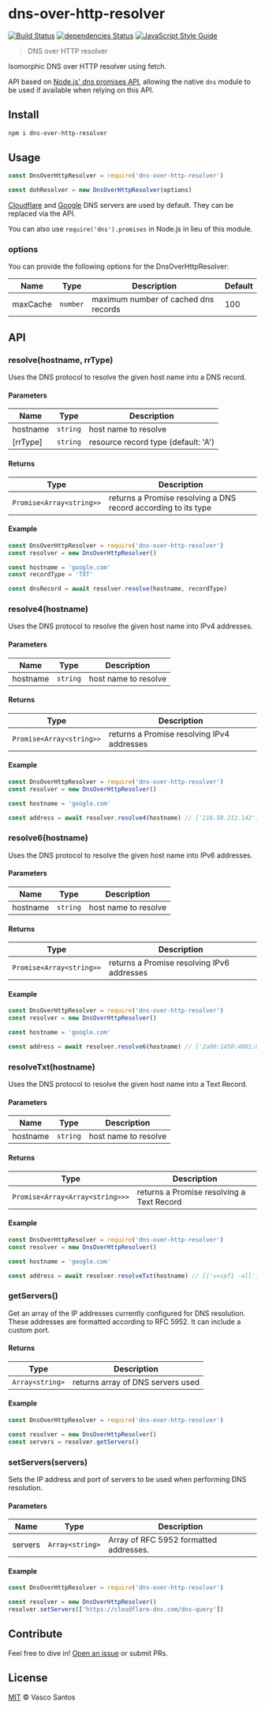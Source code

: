 # dns-over-http-resolver

[![Build Status](https://travis-ci.org/vasco-santos/dns-over-http-resolver.svg?branch=master)](https://travis-ci.org/vasco-santos/dns-over-http-resolver)
[![dependencies Status](https://david-dm.org/vasco-santos/dns-over-http-resolver/status.svg)](https://david-dm.org/vasco-santos/dns-over-http-resolver)
[![JavaScript Style Guide](https://img.shields.io/badge/code_style-standard-brightgreen.svg)](https://standardjs.com)

> DNS over HTTP resolver

Isomorphic DNS over HTTP resolver using fetch.

API based on [Node.js' dns promises API](https://nodejs.org/dist/latest-v14.x/docs/api/dns.html#dns_dns_promises_api), allowing the native `dns` module to be used if available when relying on this API.

## Install

```sh
npm i dns-over-http-resolver
```

## Usage

```js
const DnsOverHttpResolver = require('dns-over-http-resolver')

const dohResolver = new DnsOverHttpResolver(options)
```

[Cloudflare](https://cloudflare-dns.com/dns-query) and [Google](https://dns.google/resolve) DNS servers are used by default. They can be replaced via the API. 

You can also use `require('dns').promises` in Node.js in lieu of this module.

### options

You can provide the following options for the DnsOverHttpResolver:

| Name | Type | Description | Default |
|------|------|-------------|---------|
| maxCache | `number` | maximum number of cached dns records | 100 |

## API

### resolve(hostname, rrType)

Uses the DNS protocol to resolve the given host name into a DNS record.

#### Parameters

| Name | Type | Description |
|------|------|-------------|
| hostname | `string` | host name to resolve |
| [rrType] | `string` | resource record type (default: 'A') |

#### Returns

| Type | Description |
|------|-------------|
| `Promise<Array<string>>` | returns a Promise resolving a DNS record according to its type |

#### Example

```js
const DnsOverHttpResolver = require('dns-over-http-resolver')
const resolver = new DnsOverHttpResolver()

const hostname = 'google.com'
const recordType = 'TXT'

const dnsRecord = await resolver.resolve(hostname, recordType)
```

### resolve4(hostname)

Uses the DNS protocol to resolve the given host name into IPv4 addresses.

#### Parameters

| Name | Type | Description |
|------|------|-------------|
| hostname | `string` | host name to resolve |

#### Returns

| Type | Description |
|------|-------------|
| `Promise<Array<string>>` | returns a Promise resolving IPv4 addresses |

#### Example

```js
const DnsOverHttpResolver = require('dns-over-http-resolver')
const resolver = new DnsOverHttpResolver()

const hostname = 'google.com'

const address = await resolver.resolve4(hostname) // ['216.58.212.142']
```

### resolve6(hostname)

Uses the DNS protocol to resolve the given host name into IPv6 addresses.

#### Parameters

| Name | Type | Description |
|------|------|-------------|
| hostname | `string` | host name to resolve |

#### Returns

| Type | Description |
|------|-------------|
| `Promise<Array<string>>` | returns a Promise resolving IPv6 addresses |

#### Example

```js
const DnsOverHttpResolver = require('dns-over-http-resolver')
const resolver = new DnsOverHttpResolver()

const hostname = 'google.com'

const address = await resolver.resolve6(hostname) // ['2a00:1450:4001:801::200e']
```

### resolveTxt(hostname)

Uses the DNS protocol to resolve the given host name into a Text Record.

#### Parameters

| Name | Type | Description |
|------|------|-------------|
| hostname | `string` | host name to resolve |

#### Returns

| Type | Description |
|------|-------------|
| `Promise<Array<Array<string>>>` | returns a Promise resolving a Text Record |

#### Example

```js
const DnsOverHttpResolver = require('dns-over-http-resolver')
const resolver = new DnsOverHttpResolver()

const hostname = 'google.com'

const address = await resolver.resolveTxt(hostname) // [['v=spf1 -all']]
```

### getServers()

Get an array of the IP addresses currently configured for DNS resolution.
These addresses are formatted according to RFC 5952. It can include a custom port.

#### Returns

| Type | Description |
|------|-------------|
| `Array<string>` | returns array of DNS servers used |

#### Example

```js
const DnsOverHttpResolver = require('dns-over-http-resolver')

const resolver = new DnsOverHttpResolver()
const servers = resolver.getServers()
```

### setServers(servers)

Sets the IP address and port of servers to be used when performing DNS resolution.

#### Parameters

| Name | Type | Description |
|------|------|-------------|
| servers | `Array<string>` | Array of RFC 5952 formatted addresses. |

#### Example

```js
const DnsOverHttpResolver = require('dns-over-http-resolver')

const resolver = new DnsOverHttpResolver()
resolver.setServers(['https://cloudflare-dns.com/dns-query'])
```

## Contribute

Feel free to dive in! [Open an issue](https://github.com/vasco-santos/dns-over-http-resolver/issues/new) or submit PRs.

## License

[MIT](LICENSE) © Vasco Santos
